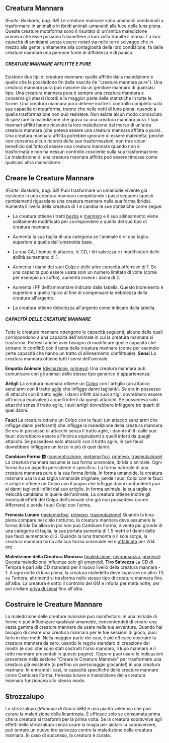## **Creatura Mannara**

*(Fonte: Bestiario, pag. 68)* Le creature mannare sono umanoidi condannati a trasformarsi in animali o in ibridi animali-umanoidi alla luce della luna piena. Queste creature mutaforma sono il risultato di un'antica maledizione primeva che esse possono trasmettere a loro volta tramite il morso. La loro capacità di annidarsi senza essere notati sia nelle terre selvagge che in mezzo alla gente, unitamente alla contagiosità della loro condizione, fa delle creature mannare una perenne fonte di diffidenza e di panico.

##### CREATURE MANNARE AFFLITTE E PURE

Esistono due tipi di creature mannare: quelle afflitte dalla maledizione e quelle che la possiedono fin dalla nascita (le "creature mannare pure"). Una creatura mannara pura può nascere da un genitore mannaro di qualsiasi tipo. Una creatura mannara pura è sempre una creatura mannara e conserva gli stessi ricordi e la maggior parte delle statistiche in tutte le forme. Una creatura mannara pura detiene inoltre il controllo completo sulla sua capacità di mutaforma, tranne che nelle notti di luna piena, quando a quella trasformazione non può resistere. Non esiste alcun modo conosciuto di spezzare la maledizione che grava su una creatura mannara pura. I lupi mannari afflitti hanno ricevuto la loro maledizione dal morso di un'altra creatura mannara (che poteva essere una creatura mannara afflitta o pura). Una creatura mannara afflitta potrebbe ignorare di essere maledetta, perché non conserva alcun ricordo delle sue trasformazioni, non trae alcun beneficio dal fatto di essere una creatura mannara quando non è trasformata e non ha nessun controllo cosciente sulla sua trasformazione. La maledizione di una creatura mannara afflitta può essere rimossa come qualsiasi altra maledizione.

## **Creare le Creature Mannare**

*(Fonte: Bestiario, pag. 68)* Puoi trasformare un umanoide vivente già esistente in una creatura mannara completando i passi seguenti (questi cambiamenti riguardano una creatura mannara nella sua forma ibrida). Aumenta il livello della creatura di 1 e cambia le sue statistiche come segue:

*   La creatura ottiene i tratti [bestia](/tratti/bestia) e [mannaro](/tratti/mannaro) e il suo allineamento viene solitamente modificato per corrispondere a quello del suo tipo di creatura mannara.

*   Aumenta la sua taglia di una categoria se l'animale è di una taglia superiore a quella dell'umanoide base.

*   La sua CA, i bonus di attacco, le CD, i tiri salvezza e i modificatori delle abilità aumentano di 1.

*   Aumenta i danni dei suoi [Colpi](/azioni/colpire) e delle altre capacità offensive di 1. Se una capacità può essere usata solo un numero limitato di volte (come per esempio un soffio), aumenta invece i danni di 2.

*   Aumenta i PF dell'ammontare indicato dalla tabella. Questo incremento è superiore a quello tipico al fine di compensare la debolezza della creatura all'argento.

*   La creatura ottiene debolezza all'argento come indicato dalla tabella.

##### CAPACITÀ DELLE CREATURE MANNARE

Tutte le creature mannare ottengono le capacità seguenti, alcune delle quali corrispondono a una capacità dell'animale in cui la creatura mannara si trasforma. Potresti anche aver bisogno di modificare quelle capacità che entrano in conflitt0 con il tema della creatura mannare (come per esempio certe capacità che hanno un tratto di allineamento conflittuale). **Sensi** La creatura mannara ottiene tutti i sensi dell'animale.

**Empatia Animale** ([divinazione](/tratti/divinazione), [primevo](/tratti/primevo)) Una creatura mannara pub comunicare con gli animali dello stesso tipo generico d'appartenenza.

**Artigli** La creatura mannara ottiene un [Colpo](/azioni/colpire) con l'artiglio (un attacco senz'armi con il tratto [agile](/tratti/agile) che infligge danni taglienti). Se era in possesso di attacchi con il tratto agile, i danni inflitti dai suoi artigli dovrebbero essere all'incirca equivalenti a quelli inferti da quegli attacchi. Se possedeva solo attacchi senza il tratto agile, i suoi artigli dovrebbero infliggere tre quarti di quei danni.

**Fauci** La creatura ottiene un Colpo con le fauci (un attacco senz'armi che infligge danni perforanti) che infligge la maledizione della creatura mannara. Se era in possesso di attacchi senza il tratto agile, i danni inflitti dalle sue fauci dovrebbero essere all'incirca equivalenti a quelli inferti da quegli attacchi. Se possedeva solo attacchi con il tratto agile, le sue fauci dovrebbero infliggere un terzo in più di quei danni.

**Cambiare Forma** :a: ([concentrazione](/tratti/concentrazione), [metamorfosi](/tratti/metamorfosi), [primevo](/tratti/primevo), [trasmutazione](/tratti/trasmutazione)) La creatura mannara assume la sua forma umanoide, ibrida o animale. Ogni forma ha un aspetto persistente e specifico. La forma naturale di una creatura mannara pura è la sua forma ibrida. In forma umanoide, la creatura mannara usa la sua taglia umanoide originale, perde i suoi Colpi con le fauci e artigli e ottiene un Colpo con il pugno che infligge danni contundenti pari ai danni taglienti inflitti dal suo artiglio. ln forma animale, la sua taglia e Velocità cambiano in quelle dell'animale. La creatura ottiene inoltre gli eventuali effetti del Colpo dell'animale che già non possedeva (come Afferrare) e perde i suoi Colpi con l'arma.

**Frenesia Lunare** ([metamorfosi](/tratti/metamorfosi), [primevo](/tratti/primevo), [trasmutazione](/tratti/trasmutazione)) Quando la luna piena compare nel cielo notturno, la creatura mannara deve assumere la forma ibrida Da allora in poi non può Cambiare Forma, diventa più grande di una categoria di taglia, la sua portata aumenta di 1,5 metri e i danni delle sue fauci aumentano di 2. Quando la luna tramonta o il sole sorge, la creatura mannara torna alla sua forma umanoide ed è [affaticata](/condizioni/affaticato) per 2d4 ore.

**Maledizione della Creatura Mannara** ([maledizione](/tratti/maledizione), [necromanzia](/tratti/necromanzia), [primevo](/tratti/primevo)) Questa maledizione influenza solo gli [umanoidi](/tratti/umanoide). **Tiro Salvezza** La CD di Tempra è pari alla CD standard per il nuovo livello della creatura mannara - 1. A ogni notte di luna piena, la creatura maledetta deve superare un altro TS su Tempra, altrimenti si trasforma nello stesso tipo di creatura mannara fino all'alba. La creatura è sotto il controllo del GM e infuria per metà notte, per poi crollare [priva di sensi](/condizioni/privo-di-sensi) fino all'alba.

## **Costruire le Creature Mannare**

La maledizione delle creature mannare può manifestarsi in una miriade di forme e può influenzare qualsiasi umanoide, consentendoti di creare una vasta gamma di creature mannare da usare nelle tue avventure. Quando hai bisogno di creare una creatura mannara per le tue sessioni di gioco, puoi farlo in due modi. Nella maggior parte dei casi, è più efficace costruire la creatura mannara da zero, usando le regole standard di creazione dei mostri (è così che sono stati costruiti l'orso mannaro, il lupo mannaro e il ratto mannaro presentati in queste pagine). Oppure puoi usare le indicazioni presentate nella sezione "Creare le Creature Mannare" per trasformare una creatura già esistente (o perfino un personaggio giocante!) in una creatura mannara. ln entrambi i casi, le capacità specifiche delle creature mannare come Cambiare Forma, frenesia lunare e maledizione della creatura mannara funzionano allo stesso modo.

## **Strozzalupo**

Lo strozzalupo (*Manuale di Gioco* 586) è una pianta velenosa che può curare la maledizione della licantropia. È efficace solo se consumata prima che la creatura si trasformi per la prima volta. Se la creatura sopravvive agli effetti dello strozzalupo senza usare la magia per aiutarsi a sopravvivere, può tentare un nuovo tiro salvezza contro la maledizione della creatura mannara. ln caso di successo, la creatura è curata.

